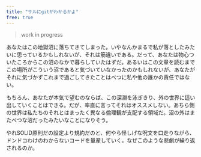 ```yaml
---
title: "サルにgitがわかるかよ"
free: true
---
```


> work in progress

あなたはこの地獄沼に落ちてきてしまった。いやなんかまるで私が落としたみたいに思っているかもしれないが、それは筋違いである。だって、あなたは物心ついたころからこの沼のなかで暮らしていたはずだ。あるいはこの文章を読むまでこの場所がこういう沼であると気づいていなかったのかもしれないが、あなたがそれに気づかずこれまで過ごしてきたことはべつに私や他の誰かの責任ではない。

もちろん、あなたが本気で望むのならば、この深淵を泳ぎきり、外の世界に這い出していくことはできる。だが、率直に言ってそれはオススメしない。あちら側の世界は私たちのそれとはまったく異なる倫理観が支配する領域だ。沼の外はまたべつな沼だったみたいなことになりそう。

やれSOLID原則だの設定より規約だのと、何やら怪しげな呪文を口走りながら、ドンドコわけのわからないコードを量産していく。なぜこのような悲劇が繰り返されるのか。
